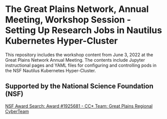 # The Great Plains Network, Annual Meeting, Workshop Session - Setting Up Research Jobs in Nautilus Kubernetes Hyper-Cluster

This repository includes the workshop content from June 3, 2022 at the Great Plains Network Annual Meeting.
The contents include Jupyter instructional pages and YAML files for configuring and controlling pods in the NSF Nautilus Kubernetes Hyper-Cluster.

## Supported by the National Science Foundation (NSF)

[NSF Award Search: Award #1925681 - CC* Team: Great Plains Regional CyberTeam](https://www.nsf.gov/awardsearch/showAward?AWD_ID=1925681)
